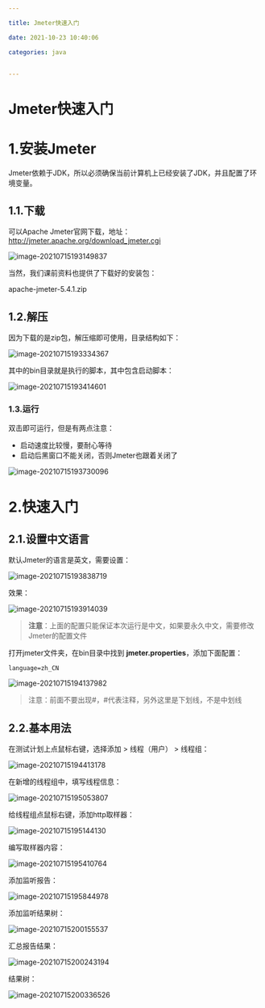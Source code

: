 ```yaml
---

title: Jmeter快速入门

date: 2021-10-23 10:40:06

categories: java


---
```


# Jmeter快速入门







# 1.安装Jmeter

Jmeter依赖于JDK，所以必须确保当前计算机上已经安装了JDK，并且配置了环境变量。



## 1.1.下载

可以Apache Jmeter官网下载，地址：http://jmeter.apache.org/download_jmeter.cgi

![image-20210715193149837](Jmeter快速入门/image-20210715193149837.png)



当然，我们课前资料也提供了下载好的安装包：

apache-jmeter-5.4.1.zip



## 1.2.解压

因为下载的是zip包，解压缩即可使用，目录结构如下：

![image-20210715193334367](Jmeter快速入门/image-20210715193334367.png)

其中的bin目录就是执行的脚本，其中包含启动脚本：

![image-20210715193414601](Jmeter快速入门/image-20210715193414601.png)

### 1.3.运行

双击即可运行，但是有两点注意：

- 启动速度比较慢，要耐心等待
- 启动后黑窗口不能关闭，否则Jmeter也跟着关闭了

![image-20210715193730096](Jmeter快速入门/image-20210715193730096.png)



# 2.快速入门



## 2.1.设置中文语言

默认Jmeter的语言是英文，需要设置：

![image-20210715193838719](Jmeter快速入门/image-20210715193838719.png)

效果：

![image-20210715193914039](Jmeter快速入门/image-20210715193914039.png)



> **注意**：上面的配置只能保证本次运行是中文，如果要永久中文，需要修改Jmeter的配置文件



打开jmeter文件夹，在bin目录中找到 **jmeter.properties**，添加下面配置：

```properties
language=zh_CN
```

![image-20210715194137982](Jmeter快速入门/image-20210715194137982.png)



> 注意：前面不要出现#，#代表注释，另外这里是下划线，不是中划线





## 2.2.基本用法

在测试计划上点鼠标右键，选择添加 > 线程（用户） > 线程组：

![image-20210715194413178](Jmeter快速入门/image-20210715194413178.png)

在新增的线程组中，填写线程信息：

![image-20210715195053807](Jmeter快速入门/image-20210715195053807.png)



给线程组点鼠标右键，添加http取样器：

![image-20210715195144130](Jmeter快速入门/image-20210715195144130.png)



编写取样器内容：

![image-20210715195410764](Jmeter快速入门/image-20210715195410764.png)



添加监听报告：

![image-20210715195844978](Jmeter快速入门/image-20210715195844978.png)

添加监听结果树：

![image-20210715200155537](Jmeter快速入门/image-20210715200155537.png)



汇总报告结果：

![image-20210715200243194](Jmeter快速入门/image-20210715200243194.png)

结果树：

![image-20210715200336526](Jmeter快速入门/image-20210715200336526.png)

